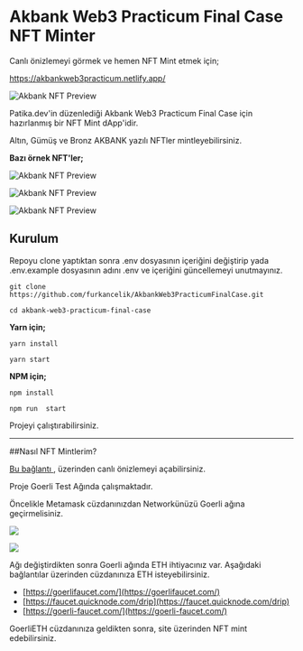 # Akbank Web3 Practicum Final Case NFT Minter

Canlı önizlemeyi görmek ve hemen NFT Mint etmek için;

[https://akbankweb3practicum.netlify.app/
](https://akbankweb3practicum.netlify.app/)

![Akbank NFT Preview](https://raw.githubusercontent.com/furkancelik/AkbankWeb3PracticumFinalCase/main/public/images/preview.gif)

Patika.dev'in düzenlediği Akbank Web3 Practicum Final Case için hazırlanmış bir NFT Mint dApp'idir.

Altın, Gümüş ve Bronz AKBANK yazılı NFTler mintleyebilirsiniz.

**Bazı örnek NFT'ler;**

![Akbank NFT Preview](https://raw.githubusercontent.com/furkancelik/AkbankWeb3PracticumFinalCase/main/public/sample_nft_preview/101.png)

![Akbank NFT Preview](https://raw.githubusercontent.com/furkancelik/AkbankWeb3PracticumFinalCase/main/public/sample_nft_preview/96.png)

![Akbank NFT Preview](https://raw.githubusercontent.com/furkancelik/AkbankWeb3PracticumFinalCase/main/public/sample_nft_preview/2.png)

## Kurulum

Repoyu clone yaptıktan sonra .env dosyasının içeriğini değiştirip yada .env.example dosyasının adını .env ve içeriğini güncellemeyi unutmayınız.

```
git clone https://github.com/furkancelik/AkbankWeb3PracticumFinalCase.git

cd akbank-web3-practicum-final-case

```

**Yarn için;**

```
yarn install

yarn start
```

**NPM için;**

```
npm install

npm run  start
```

Projeyi çalıştırabilirsiniz.

---

##Nasıl NFT Mintlerim?

[Bu bağlantı
](https://akbankweb3practicum.netlify.app/), üzerinden canlı önizlemeyi açabilirsiniz.

Proje Goerli Test Ağında çalışmaktadır.

Öncelikle Metamask cüzdanınızdan Networkünüzü Goerli ağına geçirmelisiniz.

![](https://raw.githubusercontent.com/furkancelik/AkbankWeb3PracticumFinalCase/main/public/1.png)

![](https://raw.githubusercontent.com/furkancelik/AkbankWeb3PracticumFinalCase/main/public/2.png)

Ağı değiştirdikten sonra Goerli ağında ETH ihtiyacınız var. Aşağıdaki bağlantılar üzerinden cüzdanınıza ETH isteyebilirsiniz.

- [https://goerlifaucet.com/](https://goerlifaucet.com/)
- [https://faucet.quicknode.com/drip](https://faucet.quicknode.com/drip)
- [https://goerli-faucet.com/](https://goerli-faucet.com/)

GoerliETH cüzdanınıza geldikten sonra, site üzerinden NFT mint edebilirsiniz.
